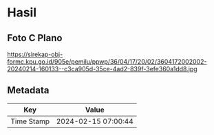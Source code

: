 # Hasil

## Foto C Plano

https://sirekap-obj-formc.kpu.go.id/905e/pemilu/ppwp/36/04/17/20/02/3604172002002-20240214-160133--c3ca905d-35ce-4ad2-839f-3efe360a1dd8.jpg


## Metadata

| Key        | Value               |
| ---------- | ------------------- |
| Time Stamp | 2024-02-15 07:00:44 |



